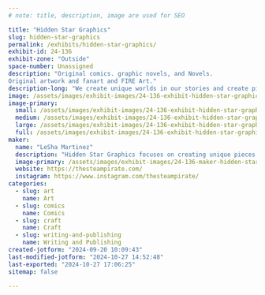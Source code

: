 ```yaml
---
# note: title, description, image are used for SEO

title: "Hidden Star Graphics"
slug: hidden-star-graphics
permalink: /exhibits/hidden-star-graphics/
exhibit-id: 24-136
exhibit-zone: "Outside"
space-number: Unassigned
description: "Original comics. graphic novels, and Novels. 
Original artwork and fanart and FIRE Art."
description-long: "We create unique worlds in our stories and create piecews of art that is original and Fanart of some of our favorites.  We also explore the limits of what Fire can create in our Fire Art."
image: /assets/images/exhibit-images/24-136-exhibit-hidden-star-graphics-screen-shot-2024-04-20-at-8-55-53-pm-large.png
image-primary: 
  small: /assets/images/exhibit-images/24-136-exhibit-hidden-star-graphics-screen-shot-2024-04-20-at-8-55-53-pm-small.png
  medium: /assets/images/exhibit-images/24-136-exhibit-hidden-star-graphics-screen-shot-2024-04-20-at-8-55-53-pm-medium.png
  large: /assets/images/exhibit-images/24-136-exhibit-hidden-star-graphics-screen-shot-2024-04-20-at-8-55-53-pm-large.png
  full: /assets/images/exhibit-images/24-136-exhibit-hidden-star-graphics-screen-shot-2024-04-20-at-8-55-53-pm-full.png
maker: 
  name: "LeSha Martinez"
  description: "Hidden Star Graphics focuses on creating unique pieces of art and storytelling through comic books, VooDoo Dolls and Fire Art"
  image-primary: /assets/images/exhibit-images/24-136-maker-hidden-star-graphics-dark-blue-purple-anime-shooting-star-desktop-wallpaper-medium.png
  website: https://thesteampirate.com/
  instagram: https://www.instagram.com/thesteampirate/
categories: 
  - slug: art
    name: Art
  - slug: comics
    name: Comics
  - slug: craft
    name: Craft
  - slug: writing-and-publishing
    name: Writing and Publishing
created-jotform: "2024-09-20 10:09:43"
last-modified-jotform: "2024-10-27 14:52:48"
last-exported: "2024-10-27 17:06:25"
sitemap: false

---
```


